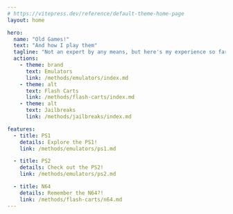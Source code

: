 ```yaml
---
# https://vitepress.dev/reference/default-theme-home-page
layout: home

hero:
  name: "Old Games!"
  text: "And how I play them"
  tagline: "Not an expert by any means, but here's my experience so far"
  actions:
    - theme: brand
      text: Emulators
      link: /methods/emulators/index.md
    - theme: alt
      text: Flash Carts
      link: /methods/flash-carts/index.md
    - theme: alt
      text: Jailbreaks
      link: /methods/jailbreaks/index.md

features:
  - title: PS1
    details: Explore the PS1!
    link: /methods/emulators/ps1.md

  - title: PS2
    details: Check out the PS2!
    link: /methods/emulators/ps2.md

  - title: N64
    details: Remember the N64?!
    link: /methods/flash-carts/n64.md
---
```



